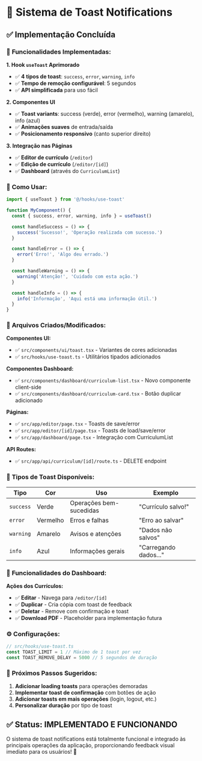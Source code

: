 # 🍞 Sistema de Toast Notifications

## ✅ Implementação Concluída

### 🎯 **Funcionalidades Implementadas:**

**1. Hook `useToast` Aprimorado**
- ✅ **4 tipos de toast**: `success`, `error`, `warning`, `info`
- ✅ **Tempo de remoção configurável**: 5 segundos
- ✅ **API simplificada** para uso fácil

**2. Componentes UI**
- ✅ **Toast variants**: success (verde), error (vermelho), warning (amarelo), info (azul)
- ✅ **Animações suaves** de entrada/saída
- ✅ **Posicionamento responsivo** (canto superior direito)

**3. Integração nas Páginas**
- ✅ **Editor de currículo** (`/editor`)
- ✅ **Edição de currículo** (`/editor/[id]`)
- ✅ **Dashboard** (através do `CurriculumList`)

### 🔧 **Como Usar:**

```typescript
import { useToast } from '@/hooks/use-toast'

function MyComponent() {
  const { success, error, warning, info } = useToast()

  const handleSuccess = () => {
    success('Sucesso!', 'Operação realizada com sucesso.')
  }

  const handleError = () => {
    error('Erro!', 'Algo deu errado.')
  }

  const handleWarning = () => {
    warning('Atenção!', 'Cuidado com esta ação.')
  }

  const handleInfo = () => {
    info('Informação', 'Aqui está uma informação útil.')
  }
}
```

### 📁 **Arquivos Criados/Modificados:**

**Componentes UI:**
- ✅ `src/components/ui/toast.tsx` - Variantes de cores adicionadas
- ✅ `src/hooks/use-toast.ts` - Utilitários tipados adicionados

**Componentes Dashboard:**
- ✅ `src/components/dashboard/curriculum-list.tsx` - Novo componente client-side
- ✅ `src/components/dashboard/curriculum-card.tsx` - Botão duplicar adicionado

**Páginas:**
- ✅ `src/app/editor/page.tsx` - Toasts de save/error
- ✅ `src/app/editor/[id]/page.tsx` - Toasts de load/save/error  
- ✅ `src/app/dashboard/page.tsx` - Integração com CurriculumList

**API Routes:**
- ✅ `src/app/api/curriculum/[id]/route.ts` - DELETE endpoint

### 🎨 **Tipos de Toast Disponíveis:**

| Tipo | Cor | Uso | Exemplo |
|------|-----|-----|---------|
| `success` | Verde | Operações bem-sucedidas | "Currículo salvo!" |
| `error` | Vermelho | Erros e falhas | "Erro ao salvar" |
| `warning` | Amarelo | Avisos e atenções | "Dados não salvos" |
| `info` | Azul | Informações gerais | "Carregando dados..." |

### 🚀 **Funcionalidades do Dashboard:**

**Ações dos Currículos:**
- ✅ **Editar** - Navega para `/editor/[id]`
- ✅ **Duplicar** - Cria cópia com toast de feedback
- ✅ **Deletar** - Remove com confirmação e toast
- ✅ **Download PDF** - Placeholder para implementação futura

### ⚙️ **Configurações:**

```typescript
// src/hooks/use-toast.ts
const TOAST_LIMIT = 1 // Máximo de 1 toast por vez
const TOAST_REMOVE_DELAY = 5000 // 5 segundos de duração
```

### 🎯 **Próximos Passos Sugeridos:**

1. **Adicionar loading toasts** para operações demoradas
2. **Implementar toast de confirmação** com botões de ação
3. **Adicionar toasts em mais operações** (login, logout, etc.)
4. **Personalizar duração** por tipo de toast

## ✅ **Status: IMPLEMENTADO E FUNCIONANDO**

O sistema de toast notifications está totalmente funcional e integrado às principais operações da aplicação, proporcionando feedback visual imediato para os usuários! 🎉

